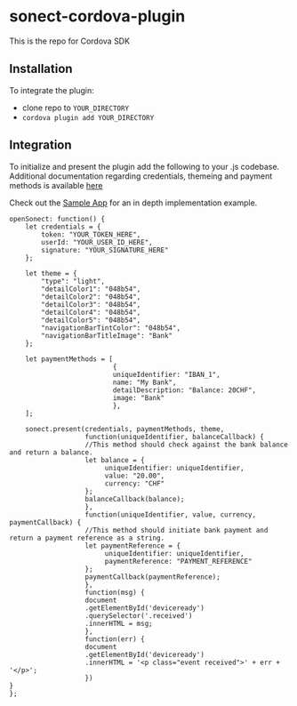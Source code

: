 # sonect-cordova-plugin
This is the repo for Cordova SDK

## Installation
To integrate the plugin: 
- clone repo to `YOUR_DIRECTORY`
- `cordova plugin add YOUR_DIRECTORY`

## Integration
To initialize and present the plugin add the following to your .js codebase. 
Additional documentation regarding credentials, themeing and 
payment methods is available [here](https://github.com/sonect/sonect-sdk-ios)

Check out the [Sample App](https://github.com/sonect/sonect-cordova-testapp) for an in depth implementation example. 

```
openSonect: function() {
    let credentials = {
        token: "YOUR_TOKEN_HERE",
        userId: "YOUR_USER_ID_HERE",
        signature: "YOUR_SIGNATURE_HERE"
    };

    let theme = {
        "type": "light",
        "detailColor1": "048b54",
        "detailColor2": "048b54",
        "detailColor3": "048b54",
        "detailColor4": "048b54",
        "detailColor5": "048b54",
        "navigationBarTintColor": "048b54",
        "navigationBarTitleImage": "Bank"
    };

    let paymentMethods = [
                          {
                          uniqueIdentifier: "IBAN_1",
                          name: "My Bank",
                          detailDescription: "Balance: 20CHF",
                          image: "Bank"
                          },
    ];

    sonect.present(credentials, paymentMethods, theme,
                   function(uniqueIdentifier, balanceCallback) {
                   //This method should check against the bank balance and return a balance.
                   let balance = {
                        uniqueIdentifier: uniqueIdentifier,
                        value: "20.00",
                        currency: "CHF"
                   };
                   balanceCallback(balance);
                   },
                   function(uniqueIdentifier, value, currency, paymentCallback) {
                   //This method should initiate bank payment and return a payment reference as a string.
                   let paymentReference = {
                        uniqueIdentifier: uniqueIdentifier,
                        paymentReference: "PAYMENT_REFERENCE"
                   };
                   paymentCallback(paymentReference);
                   },
                   function(msg) {
                   document
                   .getElementById('deviceready')
                   .querySelector('.received')
                   .innerHTML = msg;
                   },
                   function(err) {
                   document
                   .getElementById('deviceready')
                   .innerHTML = '<p class="event received">' + err + '</p>';
                   })
}
};
```
